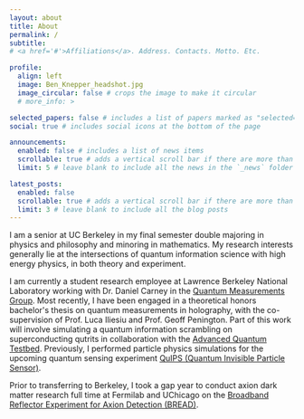 ```yaml
---
layout: about
title: About
permalink: /
subtitle: 
# <a href='#'>Affiliations</a>. Address. Contacts. Motto. Etc.

profile:
  align: left
  image: Ben_Knepper_headshot.jpg
  image_circular: false # crops the image to make it circular
  # more_info: >

selected_papers: false # includes a list of papers marked as "selected={true}"
social: true # includes social icons at the bottom of the page

announcements:
  enabled: false # includes a list of news items
  scrollable: true # adds a vertical scroll bar if there are more than 3 news items
  limit: 5 # leave blank to include all the news in the `_news` folder

latest_posts:
  enabled: false
  scrollable: true # adds a vertical scroll bar if there are more than 3 new posts items
  limit: 3 # leave blank to include all the blog posts
---
```


I am a senior at UC Berkeley in my final semester double majoring in physics and philosophy and minoring in mathematics. My research interests generally lie at the intersections of quantum information science with high energy physics, in both theory and experiment.

I am currently a student research employee at Lawrence Berkeley National Laboratory working with Dr. Daniel Carney in the [Quantum Measurements Group](https://quantum-measurement.lbl.gov/). Most recently, I have been engaged in a theoretical honors bachelor's thesis on quantum measurements in holography, with the co-supervision of Prof. Luca Iliesiu and Prof. Geoff Penington. Part of this work will involve simulating a quantum information scrambling on superconducting qutrits in collaboration with the [Advanced Quantum Testbed](https://aqt.lbl.gov/). Previously, I performed particle physics simulations for the upcoming quantum sensing experiment [QuIPS (Quantum Invisible Particle Sensor)](https://journals.aps.org/prxquantum/abstract/10.1103/PRXQuantum.4.010315).

Prior to transferring to Berkeley, I took a gap year to conduct axion dark matter research full time at Fermilab and UChicago on the [Broadband Reflector Experiment for Axion Detection (BREAD)](https://journals.aps.org/prl/abstract/10.1103/PhysRevLett.134.171002).
<!-- [subreddit](http://reddit.com) -->